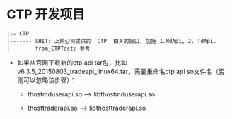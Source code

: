 # CTP 开发项目

    |-- CTP
    |------- SHIT: 上期公司提供的 `CTP` 相关的接口, 包括 1.MdApi, 2. TdApi.
    |------- from_CTPTest: 参考

* 如果从官网下载新的ctp api tar包，比如v6.3.5_20150803_tradeapi_linux64.tar，需要重命名ctp api so文件名（否则可以忽略该步骤）：

    - thostmduserapi.so --> libthostmduserapi.so

    - thosttraderapi.so --> libthosttraderapi.so
